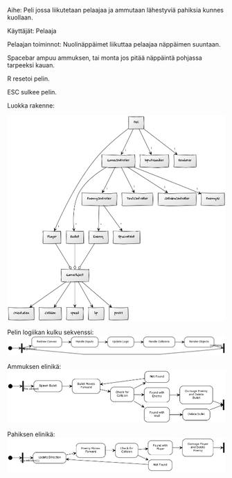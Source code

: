 Aihe: Peli jossa liikutetaan pelaajaa ja ammutaan lähestyviä pahiksia kunnes kuollaan.

Käyttäjät: Pelaaja

Pelaajan toiminnot: 
Nuolinäppäimet liikuttaa pelaajaa näppäimen suuntaan.

Spacebar ampuu ammuksen, tai monta jos pitää näppäintä
pohjassa tarpeeksi kauan.

R resetoi pelin.

ESC sulkee pelin.

Luokka rakenne:

![Alt text](luokkakaavio.png)

Pelin logiikan kulku sekvenssi:
![Alt text](gameloop.png)

Ammuksen elinikä:
![Alt text](bulletlife.png)

Pahiksen elinikä:
![Alt text](enemylife.png)


